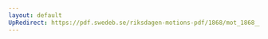 ```yaml
---
layout: default
UpRedirect: https://pdf.swedeb.se/riksdagen-motions-pdf/1868/mot_1868__ak__00242.pdf
---
```

